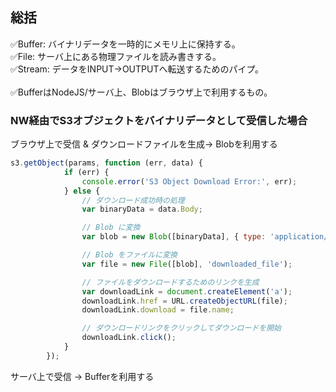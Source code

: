 ## 総括

✅Buffer: バイナリデータを一時的にメモリ上に保持する。<br>
✅File: サーバ上にある物理ファイルを読み書きする。<br>
✅Stream: データをINPUT→OUTPUTへ転送するためのパイプ。<br>
<br>
✅BufferはNodeJS/サーバ上、Blobはブラウザ上で利用するもの。<br>

### NW経由でS3オブジェクトをバイナリデータとして受信した場合
ブラウザ上で受信 & ダウンロードファイルを生成-> Blobを利用する
```js
s3.getObject(params, function (err, data) {
            if (err) {
                console.error('S3 Object Download Error:', err);
            } else {
                // ダウンロード成功時の処理
                var binaryData = data.Body;

                // Blob に変換
                var blob = new Blob([binaryData], { type: 'application/octet-stream' });

                // Blob をファイルに変換
                var file = new File([blob], 'downloaded_file');

                // ファイルをダウンロードするためのリンクを生成
                var downloadLink = document.createElement('a');
                downloadLink.href = URL.createObjectURL(file);
                downloadLink.download = file.name;

                // ダウンロードリンクをクリックしてダウンロードを開始
                downloadLink.click();
            }
        });
```
サーバ上で受信 -> Bufferを利用する
```js
```
